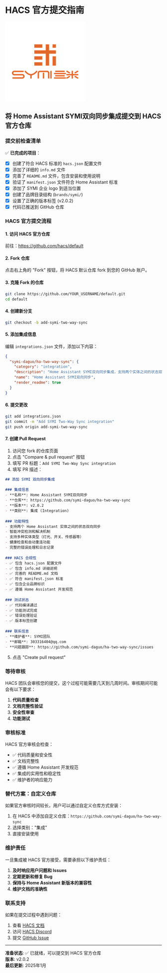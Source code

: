 # HACS 官方提交指南

![SYMI Logo](https://raw.githubusercontent.com/home-assistant/brands/master/custom_integrations/ha_two_way_sync/logo.png)

## 将 Home Assistant SYMI双向同步集成提交到 HACS 官方仓库

### 提交前检查清单

✅ **已完成的项目**：

- [x] 创建了符合 HACS 标准的 `hacs.json` 配置文件
- [x] 添加了详细的 `info.md` 文件
- [x] 完善了 `README.md` 文件，包含安装和使用说明
- [x] 验证了 `manifest.json` 文件符合 Home Assistant 标准
- [x] 添加了 SYMI 企业 logo 到适当位置
- [x] 创建了品牌目录结构 (`brands/symi/`)
- [x] 设置了正确的版本标签 (v2.0.2)
- [x] 代码已推送到 GitHub 仓库

### HACS 官方提交流程

#### 1. 访问 HACS 官方仓库

前往：https://github.com/hacs/default

#### 2. Fork 仓库

点击右上角的 "Fork" 按钮，将 HACS 默认仓库 fork 到您的 GitHub 账户。

#### 3. 克隆 Fork 的仓库

```bash
git clone https://github.com/YOUR_USERNAME/default.git
cd default
```

#### 4. 创建新分支

```bash
git checkout -b add-symi-two-way-sync
```

#### 5. 添加集成信息

编辑 `integrations.json` 文件，添加以下内容：

```json
{
  "symi-daguo/ha-two-way-sync": {
    "category": "integration",
    "description": "Home Assistant SYMI双向同步集成，支持两个实体之间的状态双向同步",
    "name": "Home Assistant SYMI双向同步",
    "render_readme": true
  }
}
```

#### 6. 提交更改

```bash
git add integrations.json
git commit -m "Add SYMI Two-Way Sync integration"
git push origin add-symi-two-way-sync
```

#### 7. 创建 Pull Request

1. 访问您 fork 的仓库页面
2. 点击 "Compare & pull request" 按钮
3. 填写 PR 标题：`Add SYMI Two-Way Sync integration`
4. 填写 PR 描述：

```markdown
## 添加 SYMI 双向同步集成

### 集成信息
- **名称**: Home Assistant SYMI双向同步
- **仓库**: https://github.com/symi-daguo/ha-two-way-sync
- **版本**: v2.0.2
- **类别**: 集成 (Integration)

### 功能特性
- 支持两个 Home Assistant 实体之间的状态双向同步
- 智能冲突检测和解决机制
- 支持多种实体类型（灯光、开关、传感器等）
- 健康检查和自动重连功能
- 完整的错误处理和日志记录

### HACS 合规性
- ✅ 包含 hacs.json 配置文件
- ✅ 包含 info.md 详细说明
- ✅ 完善的 README.md 文档
- ✅ 符合 manifest.json 标准
- ✅ 包含企业品牌标识
- ✅ 遵循 Home Assistant 开发规范

### 测试状态
- ✅ 代码编译通过
- ✅ 功能测试完成
- ✅ 错误处理验证
- ✅ 版本标签创建

### 联系信息
- **维护者**: SYMI团队
- **邮箱**: 303316404@qq.com
- **问题跟踪**: https://github.com/symi-daguo/ha-two-way-sync/issues
```

5. 点击 "Create pull request"

### 等待审核

HACS 团队会审核您的提交，这个过程可能需要几天到几周时间。审核期间可能会有以下要求：

1. **代码质量检查**
2. **文档完整性验证**
3. **安全性审查**
4. **功能测试**

### 审核标准

HACS 官方审核会检查：

- ✅ 代码质量和安全性
- ✅ 文档完整性
- ✅ 遵循 Home Assistant 开发规范
- ✅ 集成的实用性和稳定性
- ✅ 维护者的响应能力

### 替代方案：自定义仓库

如果官方审核时间较长，用户可以通过自定义仓库方式安装：

1. 在 HACS 中添加自定义仓库：`https://github.com/symi-daguo/ha-two-way-sync`
2. 选择类别："集成"
3. 直接安装使用

### 维护责任

一旦集成被 HACS 官方接受，需要承担以下维护责任：

1. **及时响应用户问题和 Issues**
2. **定期更新和修复 Bug**
3. **保持与 Home Assistant 新版本的兼容性**
4. **维护文档的准确性**

### 联系支持

如果在提交过程中遇到问题：

1. 查看 [HACS 文档](https://hacs.xyz/docs/publish/start)
2. 访问 [HACS Discord](https://discord.gg/apgchf8)
3. 提交 [GitHub Issue](https://github.com/hacs/integration/issues)

---

**准备状态**: ✅ 已就绪，可以提交到 HACS 官方仓库  
**版本**: v2.0.2  
**最后更新**: 2025年1月